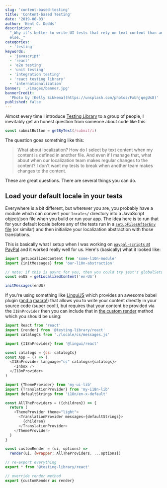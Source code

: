 ```yaml
---
slug: 'content-based-testing'
title: 'Content-based Testing'
date: '2019-06-03'
author: 'Kent C. Dodds'
description:
  "_Why it's better to write UI tests that rely on text content than anything
  else._"
categories:
  - 'testing'
keywords:
  - 'javascript'
  - 'react'
  - 'e2e testing'
  - 'unit testing'
  - 'integration testing'
  - 'react testing library'
  - 'internationalization'
banner: './images/banner.jpg'
bannerCredit:
  'Photo by [Kelly Sikkema](https://unsplash.com/photos/FxbhjqegUs8)'
published: false
---
```


Almost every time I introduce [Testing Library](https://testing-library.com) to
a group of people, I inevitably get an honest question from someone about code
like this:

```javascript
const submitButton = getByText(/submit/i)
```

The question goes something like this:

> What about localization? How do I select by text content when my content is
> defined in another file. And even if I manage that, what about when our
> localization team makes regular changes to the content? I don't want my tests
> to break when another team makes changes to the content.

These are great questions. There are several things you can do.

## Load your default locale in your tests

Everywhere is a bit different, but wherever you are, you probably have a module
which can convert your `locales/` directory into a JavaScript object/json file
when you build or run your app. The idea here is to run that for your default
locale before any of the tests run in a
[`setupFilesAfterEnv` file](https://jestjs.io/docs/en/configuration#setupfilesafterenv-array)
(or similar) and then initialize your localization abstraction with those
translations.

This is basically what I setup when I was working on
[`paypal-scripts` at PayPal](/blog/tools-without-config) and it worked really
well for us. Here's (basically) what it looked like:

```javascript
import getLocalizedContent from 'some-l10n-module'
import {initMessages} from 'our-l10n-abstraction'

// note: if this is async for you, then you could try jest's globalSetup and write it to a json file, then read that json file here.
const enUS = getLocalizedContent('en-US')

initMessages(enUS)
```

If you're using something like [LinguiJS](https://lingui.js.org/) which provides
an awesome babel plugin ([and a](https://lingui.js.org/ref/macro.html)
[macro!](https://github.com/kentcdodds/babel-plugin-macros)) that allows you to
write your content directly in your source code (super cool!), but requires that
your content be provided via the `I18nProvider` then you can include that in
[the custom render](https://testing-library.com/docs/react-testing-library/setup#custom-render)
method which you should be using:

```javascript
import React from 'react'
import {render} from '@testing-library/react'
import catalogCs from './locale/cs/messages.js'

import {I18nProvider} from '@lingui/react'

const catalogs = {cs: catalogCs}
const App = () => (
  <I18nProvider language="cs" catalogs={catalogs}>
    <Inbox />
  </I18nProvider>
)

import {ThemeProvider} from 'my-ui-lib'
import {TranslationProvider} from 'my-i18n-lib'
import defaultStrings from 'i18n/en-x-default'

const AllTheProviders = ({children}) => {
  return (
    <ThemeProvider theme="light">
      <TranslationProvider messages={defaultStrings}>
        {children}
      </TranslationProvider>
    </ThemeProvider>
  )
}

const customRender = (ui, options) =>
  render(ui, {wrapper: AllTheProviders, ...options})

// re-export everything
export * from '@testing-library/react'

// override render method
export {customRender as render}
```
